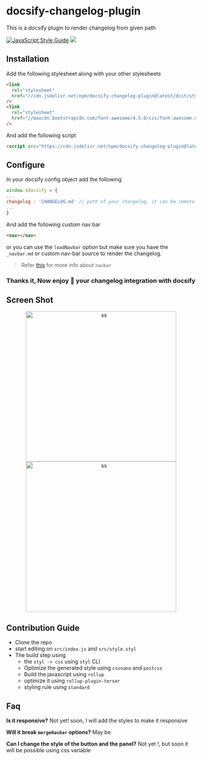# docsify-changelog-plugin

This is a docsify plugin to render changelog from given path

[![JavaScript Style Guide](https://cdn.rawgit.com/standard/standard/master/badge.svg)](https://github.com/standard/standard)
[![](https://data.jsdelivr.com/v1/package/npm/docsify-changelog-plugin/badge)](https://www.jsdelivr.com/package/npm/docsify-changelog-plugin)

## Installation

Add the following stylesheet along with your other stylesheets

```html
<link
  rel="stylesheet"
  href="//cdn.jsdelivr.net/npm/docsify-changelog-plugin@latest/dist/style.css"
/>
<link
  rel="stylesheet"
  href="//maxcdn.bootstrapcdn.com/font-awesome/4.5.0/css/font-awesome.min.css"
/>
```

And add the following script

```html
<script src="https://cdn.jsdelivr.net/npm/docsify-changelog-plugin@latest/dist/index.js"></script>
```

## Configure

In your docsify config object add the following

```js
window.$docsify = {
...
changelog : 'CHANGELOG.md' // path of your changelog, it can be remote as well
...
}
```

And add the following custom nav bar

```html
<nav></nav>
```

or you can use the `loadNavbar` option but make sure you have the `_navbar.md` or custom nav-bar source to render the changelog.

> Refer [this](https://docsify.js.org/#/configuration?id=loadnavbar) for more info about `navbar`

### Thanks it, Now enjoy :tada: your changelog integration with docsify

## Screen Shot

<p align="center">

<img alt="ss" src="https://imgur.com/JAr22Ik.png" width="400px" />
<br/>
<img alt="ss" src="https://imgur.com/FGljyYR.png" width="400px" />

</p>

## Contribution Guide

- Clone the repo
- start editing on `src/index.js` and `src/style.styl`
- The build step using
  - the `styl -> css` using `styl` CLI
  - Optimize the generated style using `cssnano` and `postcss`
  - Build the javascript using `rollup`
  - optimize it using `rollup-plugin-terser`
  - styling rule using `standard`

## Faq

**Is it responsive?**
Not yet! soon, I will add the styles to make it responsive

**Will it break `mergeNavbar` options?**
May be

**Can I change the style of the button and the panel?**
Not yet !, but soon it will be possible using css variable
